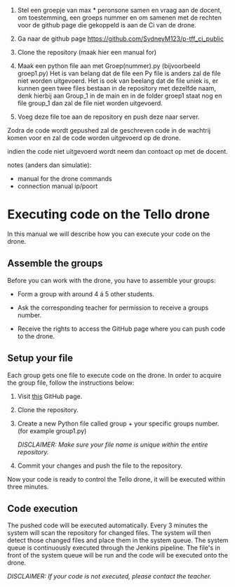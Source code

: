1. Stel een groepje van max * peronsone samen en vraag aan de docent, om toestemming, een groeps nummer en om samenen met de rechten voor de github page die gekoppeld is aan de Ci van de drone. 
2. Ga naar de github page https://github.com/SydneyM123/p-tff_ci_public
3. Clone the repository (maak hier een manual for)
4. Maak een python file aan met Groep(nummer).py (bijvoorbeeld groep1.py)
Het is van belang dat de file een Py file is anders zal de file niet worden uitgevoerd. 
Het is ook van beelang dat de file uniek is, er kunnen geen twee files bestaan in de repository met dezelfde naam, 
denk hierbij aan Group_1 in de main en in de folder groep1 staat nog en file group_1 dan zal de file niet worden uitgevoerd.

5. Voeg deze file toe aan de repository en push deze naar server.

Zodra de code wordt gepushed zal de geschreven code in de wachtrij komen voor en zal de code worden uitgevoerd op de drone.

indien the code niet uitgevoerd wordt neem dan contoact op met de docent.


notes (anders dan simulatie):
- manual for the drone commands
- connection manual ip/poort

# Executing code on the Tello drone

In this manual we will describe how you can execute your code on the drone. 

## Assemble the groups

Before you can work with the drone, you have to assemble your groups:

- Form a group with around 4 á 5 other students.

- Ask the corresponding teacher for permission to receive a groups number.

- Receive the rights to access the GitHub page where you can push code to the drone.

  

## Setup your file

Each group gets one file to execute code on the drone. In order to acquire the group file, follow the instructions below:

1. Visit [this]( [https://github.com/SydneyM123/p-tff_ci_public](https://github.com/SydneyM123/p-tff_ci_public)) GitHub page.

2. Clone the repository.

3. Create a new Python file called group + your specific groups number. (for example group1.py)

   *DISCLAIMER: Make sure your file name is unique within the entire repository.*

4. Commit your changes and push the file to the repository.


Now your code is ready to control the Tello drone, it will be executed within three minutes.

## Code execution

The pushed code will be executed automatically. Every 3 minutes the system will scan the repository for changed files. The system will then detect those changed files and place them in the system queue. The system queue is continuously executed through the Jenkins pipeline. The file's in front of the system queue will be run and the code will be executed onto the drone.

*DISCLAIMER: If your code is not executed, please contact the teacher.*



